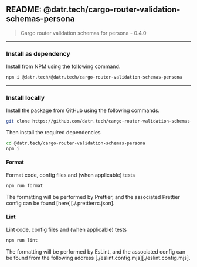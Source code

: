 ## README: @datr.tech/cargo-router-validation-schemas-persona

> Cargo router validation schemas for persona - 0.4.0
---

### Install as dependency

Install from NPM using the following command.

```bash
npm i @datr.tech/@datr.tech/cargo-router-validation-schemas-persona
```
---

### Install locally

Install the package from GitHub using the following commands.

```bash
git clone https://github.com/datr.tech/cargo-router-validation-schemas-persona.git
```

Then install the required dependencies

```bash
cd @datr.tech/cargo-router-validation-schemas-persona
npm i
```
#### Format

Format code, config files and (when applicable) tests

```bash
npm run format
```

The formatting will be performed by Prettier, and the associated Prettier config can be found [here][./.prettierrc.json].

#### Lint

Lint code, config files and (when applicable) tests

```bash
npm run lint
```

The formatting will be performed by EsLint, and the associated config can be found from the following address [./eslint.config.mjs][./eslint.config.mjs].

